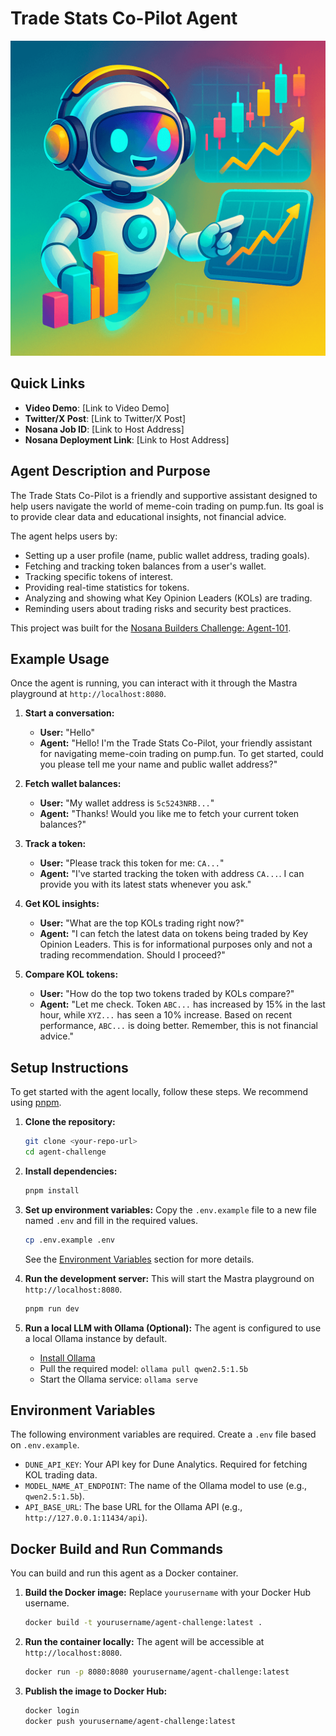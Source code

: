 # Trade Stats Co-Pilot Agent

![Agent-101](./assets/trade_stats_co.png)

## Quick Links

- **Video Demo**: [Link to Video Demo]
- **Twitter/X Post**: [Link to Twitter/X Post]
- **Nosana Job ID**: [Link to Host Address]
- **Nosana Deployment Link**: [Link to Host Address]

## Agent Description and Purpose

The Trade Stats Co-Pilot is a friendly and supportive assistant designed to help users navigate the world of meme-coin trading on pump.fun. Its goal is to provide clear data and educational insights, not financial advice.

The agent helps users by:
- Setting up a user profile (name, public wallet address, trading goals).
- Fetching and tracking token balances from a user's wallet.
- Tracking specific tokens of interest.
- Providing real-time statistics for tokens.
- Analyzing and showing what Key Opinion Leaders (KOLs) are trading.
- Reminding users about trading risks and security best practices.

This project was built for the [Nosana Builders Challenge: Agent-101](https://earn.superteam.fun/agent-challenge).


## Example Usage

Once the agent is running, you can interact with it through the Mastra playground at `http://localhost:8080`.

1.  **Start a conversation:**
    -   **User:** "Hello"
    -   **Agent:** "Hello! I'm the Trade Stats Co-Pilot, your friendly assistant for navigating meme-coin trading on pump.fun. To get started, could you please tell me your name and public wallet address?"

2.  **Fetch wallet balances:**
    -   **User:** "My wallet address is `5c5243NRB...`"
    -   **Agent:** "Thanks! Would you like me to fetch your current token balances?"

3.  **Track a token:**
    -   **User:** "Please track this token for me: `CA...`"
    -   **Agent:** "I've started tracking the token with address `CA...`. I can provide you with its latest stats whenever you ask."

4.  **Get KOL insights:**
    -   **User:** "What are the top KOLs trading right now?"
    -   **Agent:** "I can fetch the latest data on tokens being traded by Key Opinion Leaders. This is for informational purposes only and not a trading recommendation. Should I proceed?"

5.  **Compare KOL tokens:**
    -   **User:** "How do the top two tokens traded by KOLs compare?"
    -   **Agent:** "Let me check. Token `ABC...` has increased by 15% in the last hour, while `XYZ...` has seen a 10% increase. Based on recent performance, `ABC...` is doing better. Remember, this is not financial advice."

## Setup Instructions

To get started with the agent locally, follow these steps. We recommend using [pnpm](https://pnpm.io/installation).

1.  **Clone the repository:**
    ```sh
    git clone <your-repo-url>
    cd agent-challenge
    ```

2.  **Install dependencies:**
    ```sh
    pnpm install
    ```

3.  **Set up environment variables:**
    Copy the `.env.example` file to a new file named `.env` and fill in the required values.
    ```sh
    cp .env.example .env
    ```
    See the [Environment Variables](#environment-variables) section for more details.

4.  **Run the development server:**
    This will start the Mastra playground on `http://localhost:8080`.
    ```sh
    pnpm run dev
    ```

5.  **Run a local LLM with Ollama (Optional):**
    The agent is configured to use a local Ollama instance by default.
    - [Install Ollama](https://ollama.com/download)
    - Pull the required model: `ollama pull qwen2.5:1.5b`
    - Start the Ollama service: `ollama serve`

## Environment Variables

The following environment variables are required. Create a `.env` file based on `.env.example`.

-   `DUNE_API_KEY`: Your API key for Dune Analytics. Required for fetching KOL trading data.
-   `MODEL_NAME_AT_ENDPOINT`: The name of the Ollama model to use (e.g., `qwen2.5:1.5b`).
-   `API_BASE_URL`: The base URL for the Ollama API (e.g., `http://127.0.0.1:11434/api`).

## Docker Build and Run Commands

You can build and run this agent as a Docker container.

1.  **Build the Docker image:**
    Replace `yourusername` with your Docker Hub username.
    ```sh
    docker build -t yourusername/agent-challenge:latest .
    ```

2.  **Run the container locally:**
    The agent will be accessible at `http://localhost:8080`.
    ```sh
    docker run -p 8080:8080 yourusername/agent-challenge:latest
    ```

3.  **Publish the image to Docker Hub:**
    ```sh
    docker login
    docker push yourusername/agent-challenge:latest
    ```
